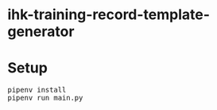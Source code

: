 # ihk-training-record-template-generator

<h1>Setup</h1>

<pre>
pipenv install
pipenv run main.py
</pre>
